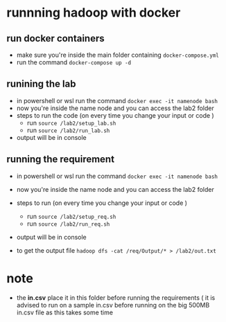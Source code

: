 # runnning hadoop with docker

## run docker containers

- make sure you're inside the main folder containing `docker-compose.yml`
- run the command `docker-compose up -d`

## runining the lab

- in powershell or wsl run the command `docker exec -it namenode bash`
- now you're inside the name node and you can access the lab2 folder
- steps to run the code (on every time you change your input or code )
  - run `source /lab2/setup_lab.sh`
  - run `source /lab2/run_lab.sh`
- output will be in console

## running the requirement

- in powershell or wsl run the command `docker exec -it namenode bash`
- now you're inside the name node and you can access the lab2 folder
- steps to run (on every time you change your input or code )
  - run `source /lab2/setup_req.sh`
  - run `source /lab2/run_req.sh`
- output will be in console

- to get the output file `hadoop dfs -cat /req/Output/* > /lab2/out.txt`

# note

- the **in.csv** place it in this folder before running the requirements ( it is advised to run on a sample in.csv before running on the big 500MB in.csv file as this takes some time
